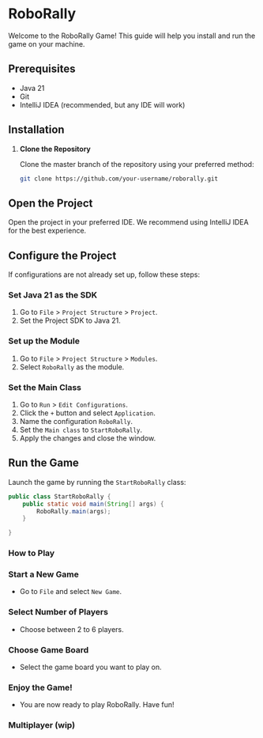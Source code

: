 # RoboRally

Welcome to the RoboRally Game! This guide will help you install and run the game on your machine.

## Prerequisites

- Java 21
- Git
- IntelliJ IDEA (recommended, but any IDE will work)

## Installation

1. **Clone the Repository**

   Clone the master branch of the repository using your preferred method:

   ```bash
   git clone https://github.com/your-username/roborally.git

## Open the Project

Open the project in your preferred IDE. We recommend using IntelliJ IDEA for the best experience.

## Configure the Project

If configurations are not already set up, follow these steps:

### Set Java 21 as the SDK

1. Go to `File` > `Project Structure` > `Project`.
2. Set the Project SDK to Java 21.

### Set up the Module

1. Go to `File` > `Project Structure` > `Modules`.
2. Select `RoboRally` as the module.

### Set the Main Class

1. Go to `Run` > `Edit Configurations`.
2. Click the `+` button and select `Application`.
3. Name the configuration `RoboRally`.
4. Set the `Main class` to `StartRoboRally`.
5. Apply the changes and close the window.

## Run the Game

Launch the game by running the `StartRoboRally` class:

```java
public class StartRoboRally {
    public static void main(String[] args) {
        RoboRally.main(args);
    }

}
```
### How to Play

### Start a New Game

- Go to `File` and select `New Game`.

### Select Number of Players

- Choose between 2 to 6 players.

### Choose Game Board

- Select the game board you want to play on.

### Enjoy the Game!

- You are now ready to play RoboRally. Have fun!

### Multiplayer (wip)

